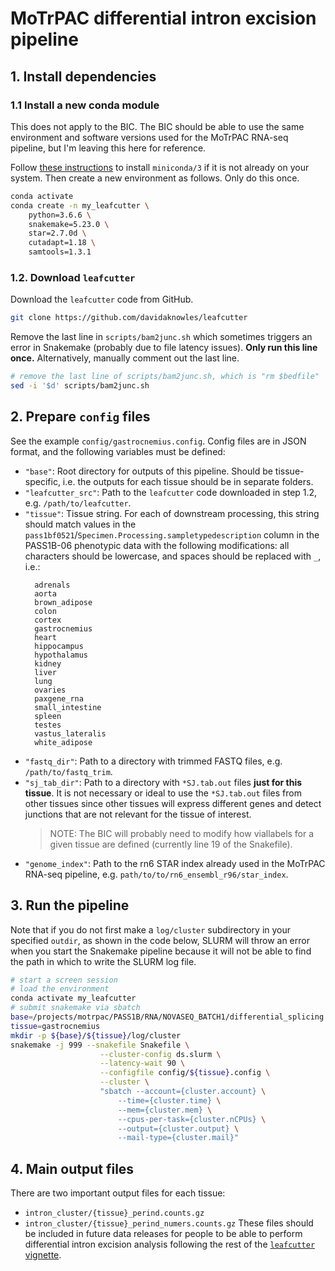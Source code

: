 # MoTrPAC differential intron excision pipeline

## 1. Install dependencies  

### 1.1 Install a new conda module  
This does not apply to the BIC. The BIC should be able to use the same environment and software versions used for the MoTrPAC RNA-seq pipeline, but I'm leaving this here for reference.  

Follow [these instructions](https://conda.io/projects/conda/en/latest/user-guide/install/linux.html) to install `miniconda/3` if it is not already on your system. Then create a new environment as follows. Only do this once.  
```bash
conda activate
conda create -n my_leafcutter \
	python=3.6.6 \
    snakemake=5.23.0 \
    star=2.7.0d \
    cutadapt=1.18 \
    samtools=1.3.1 
```

### 1.2. Download `leafcutter`
Download the `leafcutter` code from GitHub.  
```bash
git clone https://github.com/davidaknowles/leafcutter
```
Remove the last line in `scripts/bam2junc.sh` which sometimes triggers an error in Snakemake (probably due to file latency issues). **Only run this line once.** Alternatively, manually comment out the last line.  
```bash
# remove the last line of scripts/bam2junc.sh, which is "rm $bedfile"
sed -i '$d' scripts/bam2junc.sh 
```

## 2. Prepare `config` files 
See the example `config/gastrocnemius.config`. Config files are in JSON format, and the following variables must be defined:  
- `"base"`: Root directory for outputs of this pipeline. Should be tissue-specific, i.e. the outputs for each tissue should be in separate folders.  
- `"leafcutter_src"`: Path to the `leafcutter` code downloaded in step 1.2, e.g. `/path/to/leafcutter`.  
- `"tissue"`: Tissue string. For each of downstream processing, this string should match values in the `pass1bf0521`/`Specimen.Processing.sampletypedescription` column in the PASS1B-06 phenotypic data with the following modifications: all characters should be lowercase, and spaces should be replaced with `_`, i.e.:
  ```
	adrenals
	aorta
	brown_adipose
	colon
	cortex
	gastrocnemius
	heart
	hippocampus
	hypothalamus
	kidney
	liver
	lung
	ovaries
	paxgene_rna
	small_intestine
	spleen
	testes
	vastus_lateralis
	white_adipose
  ```
- `"fastq_dir"`: Path to a directory with trimmed FASTQ files, e.g. `/path/to/fastq_trim`. 
- `"sj_tab_dir"`: Path to a directory with `*SJ.tab.out` files **just for this tissue**. It is not necessary or ideal to use the `*SJ.tab.out` files from other tissues since other tissues will express different genes and detect junctions that are not relevant for the tissue of interest. 
  > NOTE: The BIC will probably need to modify how viallabels for a given tissue are defined (currently line 19 of the Snakefile). 
- `"genome_index"`: Path to the rn6 STAR index already used in the MoTrPAC RNA-seq pipeline, e.g. `path/to/to/rn6_ensembl_r96/star_index`.  

## 3. Run the pipeline  
Note that if you do not first make a `log/cluster` subdirectory in your specified `outdir`, as shown in the code below, SLURM will throw an error when you start the Snakemake pipeline because it will not be able to find the path in which to write the SLURM log file. 
```bash
# start a screen session
# load the environment
conda activate my_leafcutter 
# submit snakemake via sbatch 
base=/projects/motrpac/PASS1B/RNA/NOVASEQ_BATCH1/differential_splicing
tissue=gastrocnemius
mkdir -p ${base}/${tissue}/log/cluster
snakemake -j 999 --snakefile Snakefile \
					--cluster-config ds.slurm \
					--latency-wait 90 \
					--configfile config/${tissue}.config \
					--cluster \
					"sbatch --account={cluster.account} \
						--time={cluster.time} \
						--mem={cluster.mem} \
						--cpus-per-task={cluster.nCPUs} \
						--output={cluster.output} \
						--mail-type={cluster.mail}"
```

## 4. Main output files
There are two important output files for each tissue:
- `intron_cluster/{tissue}_perind.counts.gz`
- `intron_cluster/{tissue}_perind_numers.counts.gz`
These files should be included in future data releases for people to be able to perform differential intron excision analysis following the rest of the [`leafcutter` vignette](https://davidaknowles.github.io/leafcutter/articles/Usage.html#step-3--differential-intron-excision-analysis).
